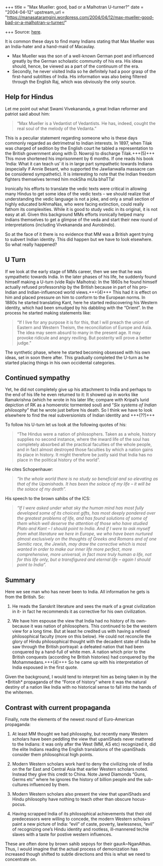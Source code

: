 +++
title = "Max Mueller: good, bad or a Malhotran U-turner?"
date = "2004-04-12"
upstream_url = "https://manasataramgini.wordpress.com/2004/04/12/max-mueller-good-bad-or-a-malhotran-u-turner/"

+++
Source: [here](https://manasataramgini.wordpress.com/2004/04/12/max-mueller-good-bad-or-a-malhotran-u-turner/).

It is common these days to find many Indians stating that Max Mueller was an India-hater and a hand-maid of Macaulay.  

- Max Mueller was the son of a well-known German poet and influenced greatly by the German scholastic community of his era. His ideas should, hence, be viewed as a part of the continuum of the era.
- Secondly, he never visited India so he definitely had a poor grasp of the first-hand subtilties of India. His information was also being filtered through the English Raj, which was obviously the only source.

## Help for Hindus
Let me point out what Swami Vivekananda, a great Indian reformer and patriot said about him: 

> “Max Mueller is a Vedantist of Vedantists. He has, indeed, cought the real soul of the melody of the Vedanta.” 

This is a peculiar statement regarding someone who is these days commonly regarded as detrimetnal to Indian interests. In 1897, when Tilak was charged of sedition by the English court he tabled a representation to the British government along with D. Nowroji to discharge Tilak.+++(5)+++ This move shortened his imprisonment by 6 months. If one reads his book ‘India: What it can teach us’ it is in large part sympathetic towards Indians (especially if Annie Besant, who supported the Jawlianwalla massacre can be considered sympathetic). It is interesting to note that the Indian freedom fighters themselves termed him mokSha mUla bhaTTa! 

Ironically his efforts to translate the vedic texts were critical in allowing many Hindus to get some idea of the vedic texts – we should realize that understanding the vedic language is not a joke, and only a small section of highly educated brAhmaNas, who were facing extinction, could really fathom its complexities. While it is good to study vedic in its original, it is not easy at all. Given this background MMs efforts ironically helped many Indians themselves to get a glimpse of the veda and start their new round of interpretations (including Vivekananda and Aurobindo).

So at the face of it there is no evidence that MM was a British agent trying to subvert Indian identity. This did happen but we have to look elsewhere. So what really happened?

## U Turn
If we look at the early stage of MMs career, then we see that he was sympathetic towards India. In the later phases of his life, he suddenly found himself making a U-turn (vide Rajiv Malhotra): In the 1860s he found himself actually refused professorship by the British because in part of his pro-Indian and Indian-influenced world views.+++(4)+++ This had it is effect on him and placed pressure on him to conform to the European norms. In 1880s he started translating Kant, here he started rediscovering his Western identity, which had been smudged by his dabbling with the “Orient”. In the process he started making statements like: 

> “If I live for any purpose it is for this, that I will preach the union of Eastern and Western Theism, the reconciliation of Europe and Asia. The idea may seem absurd to many in the present age. It may provoke ridicule and angry reviling. But posterity will prove a better judge.”

The synthetic phase, where he started becoming obsessed with his own ideas, set in soon there after. This gradually completed the U-turn as he started placing things in his own occidental categories. 

## Continued sympathy
Yet, he did not completely give up his attachment to India and perhaps to the end of his life he even returned to it: It showed up in works like Ramakrishna (which he wrote in his later life; compare with Kripal’s lurid depiction of RK as a homoerotic tormented soul) and “*Six systems of Indian philosophy*” that he wrote just before his death. So I think we have to look elsewhere to find the real subversionists of Indian identity and +++(??)+++

To follow his U-turn let us look at the following quotes of his:

> “The Hindus were a nation of philosophers. Taken as a whole, history supplies no second instance, where the inward life of the soul has completely absorbed all the practical faculties of the whole people, and in fact almost destroyed those faculties by which a nation gains its place in history. It might therefore be justly said that India has no place in the political history of the world”.  

He cites Schopenhauer:  

> *“In the whole world there is no study so beneficial and so elevating as
that of the Upanishads. It has been the solace of my life – it will be the solace of my death”.*

His speech to the brown sahibs of the ICS:  

> *“If I were asked under what sky the human mind has most fully developed some of its choicest gifts, has most deeply pondered over the greatest problems of life, and has found solutions of some of them which well deserve the attention of those who have studied Plato and Kant – I should point to India. And if I were to ask myself from what literature we here in Europe, we who have been nurtured almost exclusively on the thoughts of Greeks and Romans and of one Semitic race, the Jewish, may draw the corrective which is most wanted in order to make our inner life more perfect, more comprehensive, more universal, in fact more truly human a life, not for this life only, but a transfigured and eternal life – again I should point to India”.*

## Summary
Here we see man who has never been to India. All information he gets is from the British. So:

1) He reads the Sanskrit literature and sees the mark of a great civilization in it- in fact he recommends it as corrective for his own civilization.

2) We have him espouse the view that India had no history of its own- because it was nation of philosophers. This continued to be the western view for a long time. But at least he credited us with having a refined philosophical faculty (more on this below). He could not reconcile the glory of Hindu philosophical thought with the decadent state of India he saw through the British portrayal: a defeated nation that had been conquered by a hand-full of white men. A nation which prior to the British conquests (according he British histories) had conquered by the Mohammedans.+++(4)+++ So he came up with his interpretation of India espoused in the first quote. 
   
Given the background, I would tend to interpret him as being taken in by the \*British\* propaganda of the “Force of history” where it was the natural destiny of a nation like India with no historical sense to fall into the hands of the whitemen.

## Contrast with current propaganda
Finally, note the elements of the newest round of Euro-American propaganda:

1) At least MM thought we had philosophy, but recently many Western scholars have been peddling the view that upaniShads never mattered to the Indians: it was only after the West (MM, AS etc) recognized it, did the elite Indians reading the English translations of the upaniShads consider them philosophical high points.

2) Modern Western scholars work hard to deny the civilizing role of India on the far East and Central Asia that earlier Western scholars noted. Instead they give this credit to China. Note Jared Diamonds “Guns, Germs etc” where he ignores the history of billion people and the sub-cultures influenced by them.

3) Modern Western scholars also present the view that upaniShads and Hindu philosophy have nothing to teach other than obscure hocus-pocus.

4) Having scrapped India of its philosophical achievements that their old predecessors were willing to concede, the modern Western scholars paint a new picture of India: “evil” of caste, poverty, lawlessness, “evil” of recognizing one’s Hindu identity and rootless, ill-mannered techie slaves with a taste for postive western influences.

These are often done by brown sahib sepoys for their gaurA\~NganAthas. Thus, I would imagine that the actual process of demonization has increased though shifted to subtle directions and this is what we need to concentrate on.

